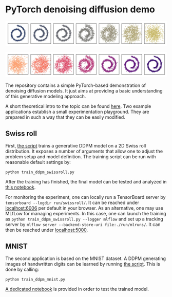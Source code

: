 # PyTorch denoising diffusion demo

<p>
  <img src="assets/swissroll_forward.jpg" alt="Forward process diffusing data into noise" title="Forward diffusion process" width="700">
</p>

<p>
  <img src="assets/swissroll_reverse.jpg" alt="Reverse process generating data from noise" title="Trained reverse process" width="700">
</p>

The repository contains a simple PyTorch-based demonstration of denoising diffusion models.
It just aims at providing a basic understanding of this generative modeling approach.

A short theoretical intro to the topic can be found [here](notebooks/ddpm_intro.ipynb).
Two example applications establish a small experimentation playground.
They are prepared in such a way that they can be easily modified.

## Swiss roll

First, [the script](./train_ddpm_swissroll.py) trains a generative DDPM model on a 2D Swiss roll distribution.
It exposes a number of arguments that allow one to adjust the problem setup and model definition.
The training script can be run with reasonable default settings by:
```
python train_ddpm_swissroll.py
```
After the training has finished, the final model can be tested and analyzed in [this notebook](notebooks/ddpm_swissroll.ipynb).

For monitoring the experiment, one can locally run a TensorBoard server by `tensorboard --logdir run/swissroll/`.
It can be reached under [localhost:6006](http://localhost:6006) per default in your browser.
As an alternative, one may use MLfLow for managing experiments.
In this case, one can launch the training as `python train_ddpm_swissroll.py --logger mlflow`
and set up a tracking server by `mlflow server --backend-store-uri file:./run/mlruns/`.
It can then be reached under [localhost:5000](http://localhost:5000).

## MNIST

The second application is based on the MNIST dataset.
A DDPM generating images of handwritten digits can be learned by running [the script](./train_ddpm_mnist.py).
This is done by calling:
```
python train_ddpm_mnist.py
```
[A dedicated notebook](notebooks/ddpm_mnist.ipynb) is provided in order to test the trained model.


